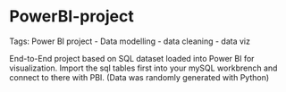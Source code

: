 # PowerBI-project
Tags: Power BI project - Data modelling - data cleaning - data viz

End-to-End project based on SQL dataset loaded into Power BI for visualization.
Import the sql tables first into your mySQL workbrench and connect to there with PBI.
(Data was randomly generated with Python)

